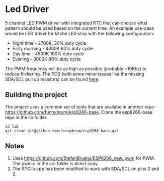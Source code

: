 # Led Driver

5 channel LED PWM driver with integrated RTC that can choose what pattern should be used based on the current time. An example use-case would be LED driver for kitche LED strip with the following configuration:
 * Night time - 2700K, 30% duty cycle
 * Early morning - 4000K 60% duty cycle
 * Day time - 4500K 100% duty cycle
 * Evening - 3000K 80% duty cycle

The PWM frequency will be as high as possible (probably ~10Khz) to reduce flickering. The PCB (with some minor issues like the missing SDA/SCL pull up resistors) can be found [here](https://easyeda.com/funnybrum/wifi-led-driver).

## Building the project

The project uses a common set of tools that are availabe in another repo - https://github.com/funnybrum/esp8266-base. Clone the esp8266-base repo in the lib folder:

```
cd lib
git clone git@github.com:funnybrum/esp8266-base.git
```

## Notes
1) Uses https://github.com/StefanBruens/ESP8266_new_pwm for PWM. The pwm.c in the src folder is direct copy.
2) The RTClib.cpp has been modified to work with SDA/SCL on pins 0 and 2.
